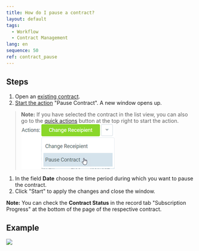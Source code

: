 ```yaml
---
title: How do I pause a contract?
layout: default
tags:
  - Workflow
  - Contract Management
lang: en
sequence: 50
ref: contract_pause
---
```


## Steps
1. Open an [existing contract](Create_contract).
1. [Start the action](StartAction) "Pause Contract". A new window opens up.
 >**Note:** If you have selected the contract in the list view, you can also go to the [quick actions](StartAction) button at the top right to start the action.<br>
 ![](assets/Pause_contract_button.png)

1. In the field **Date** choose the time period during which you want to pause the contract.
1. Click "Start" to apply the changes and close the window.

**Note:** You can check the **Contract Status** in the record tab "Subscription Progress" at the bottom of the page of the respective contract.

## Example
![](assets/Contract_pause.gif)

